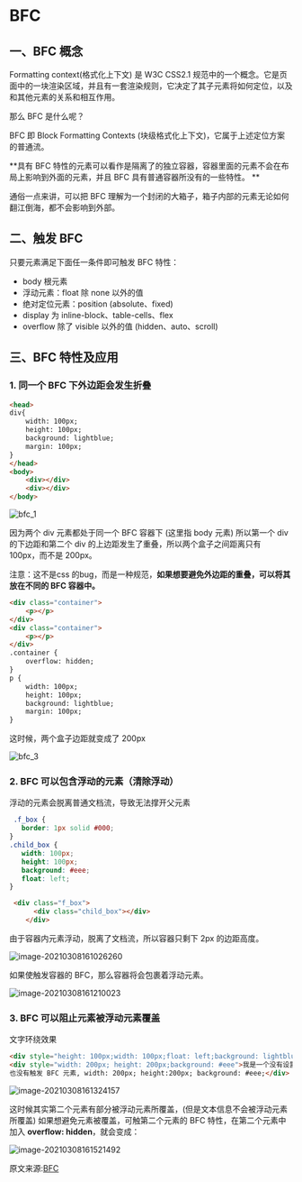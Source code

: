 # BFC

## 一、BFC 概念

Formatting context(格式化上下文) 是 W3C CSS2.1 规范中的一个概念。它是页面中的一块渲染区域，并且有一套渲染规则，它决定了其子元素将如何定位，以及和其他元素的关系和相互作用。

那么 BFC 是什么呢？

BFC 即 Block Formatting Contexts (块级格式化上下文)，它属于上述定位方案的普通流。

**具有 BFC 特性的元素可以看作是隔离了的独立容器，容器里面的元素不会在布局上影响到外面的元素，并且 BFC 具有普通容器所没有的一些特性。
**

通俗一点来讲，可以把 BFC 理解为一个封闭的大箱子，箱子内部的元素无论如何翻江倒海，都不会影响到外部。



## 二、触发 BFC

只要元素满足下面任一条件即可触发 BFC 特性：

- body 根元素
- 浮动元素：float 除 none 以外的值
- 绝对定位元素：position (absolute、fixed)
- display 为 inline-block、table-cells、flex
- overflow 除了 visible 以外的值 (hidden、auto、scroll)

## 三、BFC 特性及应用

### **1. 同一个 BFC 下外边距会发生折叠**

```html
<head>
div{
    width: 100px;
    height: 100px;
    background: lightblue;
    margin: 100px;
}
</head>
<body>
    <div></div>
    <div></div>
</body>
```

![bfc_1](E:\随手笔记\img\bfc_1.png)

因为两个 div 元素都处于同一个 BFC 容器下 (这里指 body 元素) 所以第一个 div 的下边距和第二个 div 的上边距发生了重叠，所以两个盒子之间距离只有 100px，而不是 200px。

注意：这不是css 的bug，而是一种规范，**如果想要避免外边距的重叠，可以将其放在不同的 BFC 容器中。**

```html
<div class="container">
    <p></p>
</div>
<div class="container">
    <p></p>
</div>
.container {
    overflow: hidden;
}
p {
    width: 100px;
    height: 100px;
    background: lightblue;
    margin: 100px;
}
```

这时候，两个盒子边距就变成了 200px

![bfc_3](E:\随手笔记\img\bfc_3.png)

### **2. BFC 可以包含浮动的元素（清除浮动）**

浮动的元素会脱离普通文档流，导致无法撑开父元素

```css
 .f_box {
   border: 1px solid #000;
}
.child_box {
   width: 100px;
   height: 100px;
   background: #eee;
   float: left;
}
```

```html
 <div class="f_box">
      <div class="child_box"></div>
    </div>
```

由于容器内元素浮动，脱离了文档流，所以容器只剩下 2px 的边距高度。

![image-20210308161026260](C:\Users\kx\AppData\Roaming\Typora\typora-user-images\image-20210308161026260.png)

如果使触发容器的 BFC，那么容器将会包裹着浮动元素。

![image-20210308161210023](C:\Users\kx\AppData\Roaming\Typora\typora-user-images\image-20210308161210023.png)

### **3. BFC 可以阻止元素被浮动元素覆盖**

文字环绕效果

```html
<div style="height: 100px;width: 100px;float: left;background: lightblue">我是一个左浮动的元素</div>
<div style="width: 200px; height: 200px;background: #eee">我是一个没有设置浮动, 
也没有触发 BFC 元素, width: 200px; height:200px; background: #eee;</div>
```

![image-20210308161324157](C:\Users\kx\AppData\Roaming\Typora\typora-user-images\image-20210308161324157.png)

这时候其实第二个元素有部分被浮动元素所覆盖，(但是文本信息不会被浮动元素所覆盖) 如果想避免元素被覆盖，可触第二个元素的 BFC 特性，在第二个元素中加入 **overflow: hidden**，就会变成：

![image-20210308161521492](C:\Users\kx\AppData\Roaming\Typora\typora-user-images\image-20210308161521492.png)





原文来源:[BFC](https://zhuanlan.zhihu.com/p/25321647)